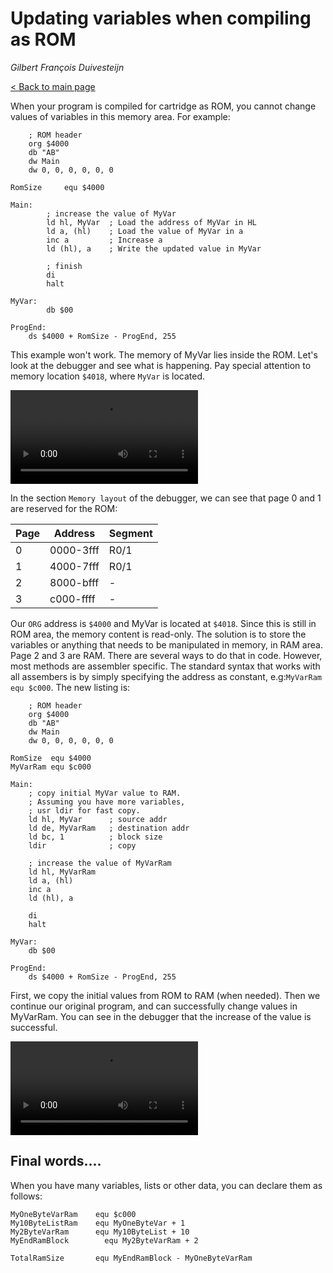 # Updating variables when compiling as ROM

_Gilbert François Duivesteijn_

[< Back to main page](index.html)

When your program is compiled for cartridge as ROM, you cannot change values of variables in this memory area. For example:

```assembly
    ; ROM header
    org $4000
    db "AB"
    dw Main
    dw 0, 0, 0, 0, 0, 0

RomSize     equ $4000

Main:
		; increase the value of MyVar
		ld hl, MyVar  ; Load the address of MyVar in HL
		ld a, (hl)    ; Load the value of MyVar in a
		inc a         ; Increase a
		ld (hl), a    ; Write the updated value in MyVar

		; finish
		di
		halt
		
MyVar:
		db $00
		
ProgEnd:
    ds $4000 + RomSize - ProgEnd, 255
```

This example won't work. The memory of MyVar lies inside the ROM. Let's look at the debugger and see what is happening. Pay special attention to memory location `$4018`, where `MyVar` is located.

<video autoplay="autoplay" loop="loop" controls="control">
	<source src="05_romvar_debug1.mp4" type="video/mp4"/>  		
	Your Browser does not support the video element
</video>


In the section `Memory layout` of the debugger, we can see that page 0 and 1 are reserved for the ROM:

| Page | Address   | Segment |
| ---- | --------- | ------- |
| 0    | 0000-3fff | R0/1    |
| 1    | 4000-7fff | R0/1    |
| 2    | 8000-bfff | -       |
| 3    | c000-ffff | -       |

Our `ORG` address is `$4000` and MyVar is located at `$4018`. Since this is still in ROM area, the memory content is read-only. The solution is to store the variables or anything that needs to be manipulated in memory, in RAM area. Page 2 and 3 are RAM. There are several ways to do that in code. However, most methods are assembler specific. The standard syntax that works with all assembers is by simply specifying the address as constant, e.g:`MyVarRam equ $c000`. The new listing is:

```assembly
    ; ROM header
    org $4000
    db "AB"
    dw Main
    dw 0, 0, 0, 0, 0, 0

RomSize  equ $4000
MyVarRam equ $c000

Main:
    ; copy initial MyVar value to RAM.
    ; Assuming you have more variables,
    ; usr ldir for fast copy.
    ld hl, MyVar      ; source addr
    ld de, MyVarRam   ; destination addr
    ld bc, 1          ; block size
    ldir              ; copy

    ; increase the value of MyVarRam
    ld hl, MyVarRam
    ld a, (hl)
    inc a
    ld (hl), a

    di
    halt

MyVar:
    db $00

ProgEnd:
    ds $4000 + RomSize - ProgEnd, 255
```

First, we copy the initial values from ROM to RAM (when needed). Then we continue our original program, and can successfully change values in MyVarRam. You can see in the debugger that the increase of the value is successful.

<video autoplay="autoplay" loop="loop" controls="control">
	<source src="05_romvar_debug2.mp4" type="video/mp4"/>  		
	Your Browser does not support the video element
</video>



## Final words....

When you have many variables, lists or other data, you can declare them as follows:

```assembly
MyOneByteVarRam    equ $c000
My10ByteListRam    equ MyOneByteVar + 1
My2ByteVarRam      equ My10ByteList + 10
MyEndRamBlock	     equ My2ByteVarRam + 2

TotalRamSize       equ MyEndRamBlock - MyOneByteVarRam
```

